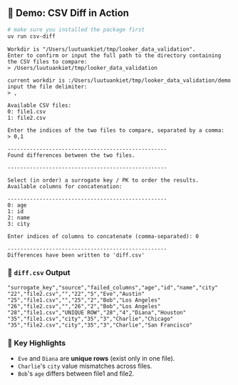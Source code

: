 ## 🚀 Demo: CSV Diff in Action

```bash
# make sure you installed the package first
uv run csv-diff
```

```
Workdir is "/Users/luutuankiet/tmp/looker_data_validation".
Enter to confirm or input the full path to the directory containing the CSV files to compare:
> /Users/luutuankiet/tmp/looker_data_validation

current workdir is :/Users/luutuankiet/tmp/looker_data_validation/demo
input the file delimiter:
> ,

Available CSV files:
0: file1.csv
1: file2.csv

Enter the indices of the two files to compare, separated by a comma:
> 0,1

--------------------------------------------------
Found differences between the two files.

--------------------------------------------------

Select (in order) a surrogate key / PK to order the results.
Available columns for concatenation:

--------------------------------------------------
0: age
1: id
2: name
3: city

Enter indices of columns to concatenate (comma-separated): 0

--------------------------------------------------
Differences have been written to 'diff.csv'
```

### 📄 `diff.csv` Output

```csv
"surrogate_key","source","failed_columns","age","id","name","city"
"22","file2.csv","","22","5","Eve","Austin"
"25","file1.csv","","25","2","Bob","Los Angeles"
"26","file2.csv","","26","2","Bob","Los Angeles"
"28","file1.csv","UNIQUE ROW","28","4","Diana","Houston"
"35","file1.csv","city","35","3","Charlie","Chicago"
"35","file2.csv","city","35","3","Charlie","San Francisco"
```

### 🔎 Key Highlights

- `Eve` and `Diana` are **unique rows** (exist only in one file).
- `Charlie`'s `city` value mismatches across files.
- `Bob`'s `age` differs between file1 and file2.
